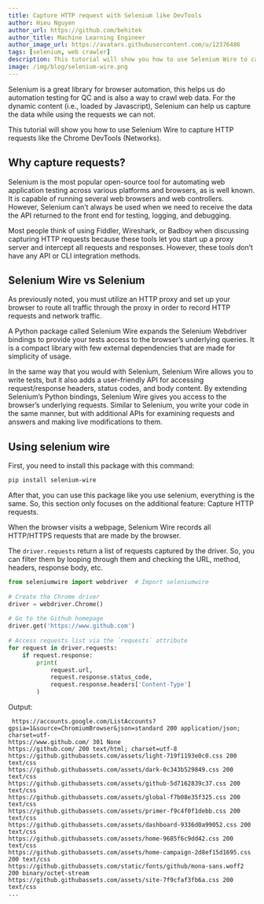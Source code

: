 ```yaml
---
title: Capture HTTP request with Selenium like DevTools
author: Hieu Nguyen
author_url: https://github.com/behitek
author_title: Machine Learning Engineer
author_image_url: https://avatars.githubusercontent.com/u/12376486
tags: [selenium, web crawler]
description: This tutorial will show you how to use Selenium Wire to capture HTTP requests like the Chrome DevTools (Networks).
image: /img/blog/selenium-wire.png
---
```


Selenium is a great library for browser automation, this helps us do automation testing for QC and is also a way to crawl web data. For the dynamic content (i.e., loaded by Javascript), Selenium can help us capture the data while using the requests we can not.

<!--truncate-->

This tutorial will show you how to use Selenium Wire to capture HTTP requests like the Chrome DevTools (Networks).

## Why capture requests?

Selenium is the most popular open-source tool for automating web application testing across various platforms and browsers, as is well known. It is capable of running several web browsers and web controllers. However, Selenium can’t always be used when we need to receive the data the API returned to the front end for testing, logging, and debugging.

Most people think of using Fiddler, Wireshark, or Badboy when discussing capturing HTTP requests because these tools let you start up a proxy server and intercept all requests and responses. However, these tools don’t have any API or CLI integration methods.

## Selenium Wire vs Selenium

As previously noted, you must utilize an HTTP proxy and set up your browser to route all traffic through the proxy in order to record HTTP requests and network traffic.

A Python package called Selenium Wire expands the Selenium Webdriver bindings to provide your tests access to the browser’s underlying queries. It is a compact library with few external dependencies that are made for simplicity of usage.

In the same way that you would with Selenium, Selenium Wire allows you to write tests, but it also adds a user-friendly API for accessing request/response headers, status codes, and body content.
By extending Selenium’s Python bindings, Selenium Wire gives you access to the browser’s underlying requests. Similar to Selenium, you write your code in the same manner, but with additional APIs for examining requests and answers and making live modifications to them.

## Using selenium wire

First, you need to install this package with this command:

```bash
pip install selenium-wire
```

After that, you can use this package like you use selenium, everything is the same. So, this section only focuses on the additional feature: Capture HTTP requests.


When the browser visits a webpage, Selenium Wire records all HTTP/HTTPS requests that are made by the browser.


The `driver.requests` return a list of requests captured by the driver. So, you can filter them by looping through them and checking the URL, method, headers, response body, etc.

```py
from seleniumwire import webdriver  # Import seleniumwire
 
# Create the Chrome driver
driver = webdriver.Chrome()
 
# Go to the Github homepage
driver.get('https://www.github.com')
 
# Access requests list via the `requests` attribute
for request in driver.requests:
    if request.response:
        print(
            request.url,
            request.response.status_code,
            request.response.headers['Content-Type']
        )
```

Output:

```
 https://accounts.google.com/ListAccounts?gpsia=1&source=ChromiumBrowser&json=standard 200 application/json; charset=utf-
https://www.github.com/ 301 None
https://github.com/ 200 text/html; charset=utf-8
https://github.githubassets.com/assets/light-719f1193e0c0.css 200 text/css
https://github.githubassets.com/assets/dark-0c343b529849.css 200 text/css
https://github.githubassets.com/assets/github-5d7162839c37.css 200 text/css
https://github.githubassets.com/assets/global-f7b08e35f325.css 200 text/css
https://github.githubassets.com/assets/primer-f9c4f0f1debb.css 200 text/css
https://github.githubassets.com/assets/dashboard-9336d0a99052.css 200 text/css
https://github.githubassets.com/assets/home-9685f6c9dd42.css 200 text/css
https://github.githubassets.com/assets/home-campaign-2d8ef15d1695.css 200 text/css
https://github.githubassets.com/static/fonts/github/mona-sans.woff2 200 binary/octet-stream
https://github.githubassets.com/assets/site-7f9cfaf3fb6a.css 200 text/css
...
```
